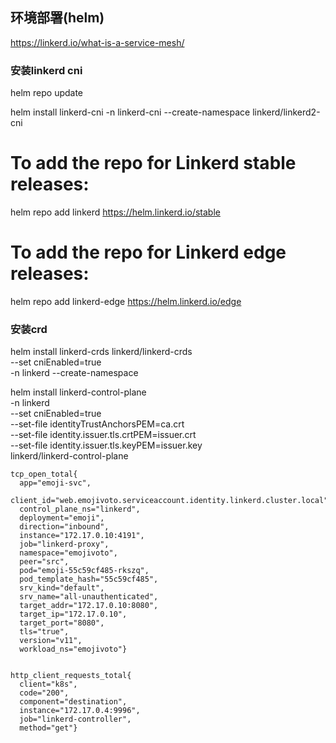 ## 环境部署(helm)


https://linkerd.io/what-is-a-service-mesh/
### 安装linkerd cni

helm repo update

helm install linkerd-cni -n linkerd-cni --create-namespace linkerd/linkerd2-cni

# To add the repo for Linkerd stable releases:
helm repo add linkerd https://helm.linkerd.io/stable

# To add the repo for Linkerd edge releases:
helm repo add linkerd-edge https://helm.linkerd.io/edge


### 安装crd

helm install linkerd-crds linkerd/linkerd-crds \
  --set cniEnabled=true \
  -n linkerd --create-namespace 


helm install linkerd-control-plane \
  -n linkerd \
  --set cniEnabled=true \
  --set-file identityTrustAnchorsPEM=ca.crt \
  --set-file identity.issuer.tls.crtPEM=issuer.crt \
  --set-file identity.issuer.tls.keyPEM=issuer.key \
  linkerd/linkerd-control-plane


```
tcp_open_total{
  app="emoji-svc",
  client_id="web.emojivoto.serviceaccount.identity.linkerd.cluster.local",
  control_plane_ns="linkerd",
  deployment="emoji",
  direction="inbound",
  instance="172.17.0.10:4191",
  job="linkerd-proxy",
  namespace="emojivoto",
  peer="src",
  pod="emoji-55c59cf485-rkszq",
  pod_template_hash="55c59cf485",
  srv_kind="default",
  srv_name="all-unauthenticated",
  target_addr="172.17.0.10:8080",
  target_ip="172.17.0.10",
  target_port="8080",
  tls="true",
  version="v11",
  workload_ns="emojivoto"}


http_client_requests_total{
  client="k8s",
  code="200",
  component="destination",
  instance="172.17.0.4:9996",
  job="linkerd-controller",
  method="get"}
```
